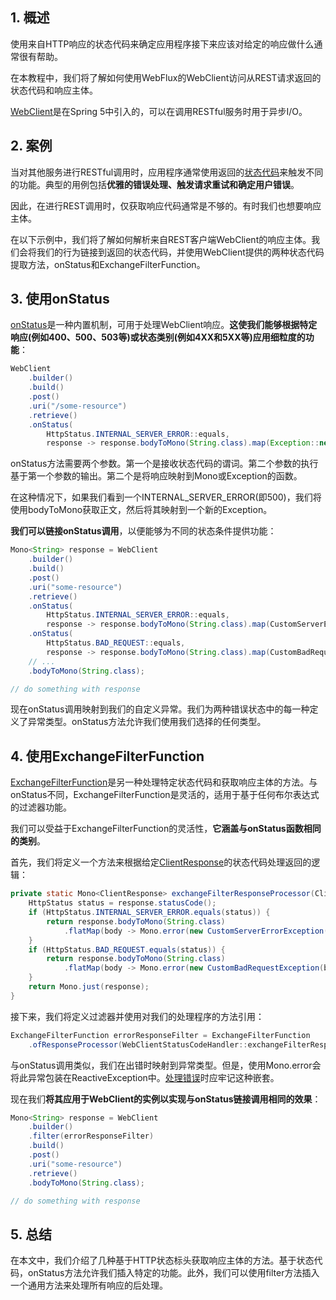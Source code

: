 ## 1. 概述

使用来自HTTP响应的状态代码来确定应用程序接下来应该对给定的响应做什么通常很有帮助。

在本教程中，我们将了解如何使用WebFlux的WebClient访问从REST请求返回的状态代码和响应主体。

[WebClient](https://www.baeldung.com/spring-5-webclient)是在Spring 5中引入的，可以在调用RESTful服务时用于异步I/O。

## 2. 案例

当对其他服务进行RESTful调用时，应用程序通常使用返回的[状态代码](https://developer.mozilla.org/en-US/docs/Web/HTTP/Status)来触发不同的功能。典型的用例包括**优雅的错误处理、触发请求重试和确定用户错误**。

因此，在进行REST调用时，仅获取响应代码通常是不够的。有时我们也想要响应主体。

在以下示例中，我们将了解如何解析来自REST客户端WebClient的响应主体。我们会将我们的行为链接到返回的状态代码，并使用WebClient提供的两种状态代码提取方法，onStatus和ExchangeFilterFunction。

## 3. 使用onStatus

[onStatus](https://docs.spring.io/spring-framework/docs/current/javadoc-api/org/springframework/web/reactive/function/client/WebClient.ResponseSpec.html#onStatus-java.util.function.Predicate-java.util.function.Function-)是一种内置机制，可用于处理WebClient响应。**这使我们能够根据特定响应(例如400、500、503等)或状态类别(例如4XX和5XX等)应用细粒度的功能**：

```java
WebClient
    .builder()
    .build()
    .post()
    .uri("/some-resource")
    .retrieve()
    .onStatus(
        HttpStatus.INTERNAL_SERVER_ERROR::equals,
        response -> response.bodyToMono(String.class).map(Exception::new))
```

onStatus方法需要两个参数。第一个是接收状态代码的谓词。第二个参数的执行基于第一个参数的输出。第二个是将响应映射到Mono或Exception的函数。

在这种情况下，如果我们看到一个INTERNAL_SERVER_ERROR(即500)，我们将使用bodyToMono获取正文，然后将其映射到一个新的Exception。

**我们可以链接onStatus调用**，以便能够为不同的状态条件提供功能：

```java
Mono<String> response = WebClient
    .builder()
    .build()
    .post()
    .uri("some-resource")
    .retrieve()
    .onStatus( 
        HttpStatus.INTERNAL_SERVER_ERROR::equals,
        response -> response.bodyToMono(String.class).map(CustomServerErrorException::new)) 
    .onStatus(
        HttpStatus.BAD_REQUEST::equals,
        response -> response.bodyToMono(String.class).map(CustomBadRequestException::new))
    // ...
    .bodyToMono(String.class);

// do something with response
```

现在onStatus调用映射到我们的自定义异常。我们为两种错误状态中的每一种定义了异常类型。onStatus方法允许我们使用我们选择的任何类型。

## 4. 使用ExchangeFilterFunction

[ExchangeFilterFunction](https://docs.spring.io/spring-framework/docs/current/javadoc-api/org/springframework/web/reactive/function/client/ExchangeFilterFunction.html)是另一种处理特定状态代码和获取响应主体的方法。与onStatus不同，ExchangeFilterFunction是灵活的，适用于基于任何布尔表达式的过滤器功能。

我们可以受益于ExchangeFilterFunction的灵活性，**它涵盖与onStatus函数相同的类别**。

首先，我们将定义一个方法来根据给定[ClientResponse](https://docs.spring.io/spring-framework/docs/current/javadoc-api/org/springframework/web/reactive/function/client/ClientResponse.html)的状态代码处理返回的逻辑：

```java
private static Mono<ClientResponse> exchangeFilterResponseProcessor(ClientResponse response) {
    HttpStatus status = response.statusCode();
    if (HttpStatus.INTERNAL_SERVER_ERROR.equals(status)) {
        return response.bodyToMono(String.class)
          	.flatMap(body -> Mono.error(new CustomServerErrorException(body)));
    }
    if (HttpStatus.BAD_REQUEST.equals(status)) {
        return response.bodyToMono(String.class)
          	.flatMap(body -> Mono.error(new CustomBadRequestException(body)));
    }
    return Mono.just(response);
}
```

接下来，我们将定义过滤器并使用对我们的处理程序的方法引用：

```java
ExchangeFilterFunction errorResponseFilter = ExchangeFilterFunction
  	.ofResponseProcessor(WebClientStatusCodeHandler::exchangeFilterResponseProcessor);
```

与onStatus调用类似，我们在出错时映射到异常类型。但是，使用Mono.error会将此异常包装在ReactiveException中。[处理错误](https://www.baeldung.com/spring-webflux-errors)时应牢记这种嵌套。

现在我们**将其应用于WebClient的实例以实现与onStatus链接调用相同的效果**：

```java
Mono<String> response = WebClient
    .builder()
    .filter(errorResponseFilter)
    .build()
    .post()
    .uri("some-resource")
    .retrieve()
    .bodyToMono(String.class);

// do something with response
```

## 5. 总结

在本文中，我们介绍了几种基于HTTP状态标头获取响应主体的方法。基于状态代码，onStatus方法允许我们插入特定的功能。此外，我们可以使用filter方法插入一个通用方法来处理所有响应的后处理。